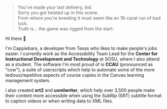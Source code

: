 > You've made your last delivery, kid.<br>
> Sorry you got twisted up in this scene.<br>
> From where you're kneeling it must seem like an 18-carat run of bad luck.<br>
> Truth is... the game was rigged from the start.

Hi there 👋

I'm <!-- (real name redacted for personal safety; hmu in 2026), aka -->Cappiebara, a developer from Texas<!-- (save me) --> who likes to make people's jobs easier. I currently 
work as the Accessibility Team Lead for the **Center for Instructional Development and Technology** at SOSU, where I also 
attend as a student. The software I'm most proud of is **CCAU** (pronounced as "cow"), a suite of userscripts which help to 
automate some of the more tedious/repetitive aspects of course copies in the Canvas learning management system.

I also created **srt2** and **uxmlwriter**, which help over 3,500 people make their content more accessible when using the 
SubRip (SRT) subtitle format to caption videos or when writing data to XML files.
